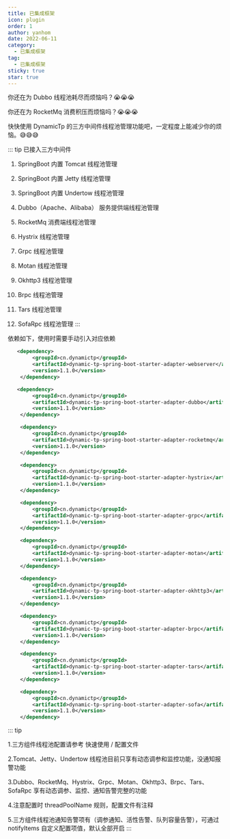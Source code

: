```yaml
---
title: 已集成框架
icon: plugin
order: 1
author: yanhom
date: 2022-06-11
category:
  - 已集成框架
tag:
  - 已集成框架
sticky: true
star: true
---
```


你还在为 Dubbo 线程池耗尽而烦恼吗？😭😭😭

你还在为 RocketMq 消费积压而烦恼吗？😭😭😭

快快使用 DynamicTp 的三方中间件线程池管理功能吧，一定程度上能减少你的烦恼。😅😅😅

::: tip
已接入三方中间件
1. SpringBoot 内置 Tomcat 线程池管理

2. SpringBoot 内置 Jetty 线程池管理

3. SpringBoot 内置 Undertow 线程池管理

4. Dubbo（Apache、Alibaba） 服务提供端线程池管理

5. RocketMq 消费端线程池管理

6. Hystrix 线程池管理

7. Grpc 线程池管理

8. Motan 线程池管理

9. Okhttp3 线程池管理

10. Brpc 线程池管理

11. Tars 线程池管理

12. SofaRpc 线程池管理
:::

依赖如下，使用时需要手动引入对应依赖

```xml
   <dependency>
        <groupId>cn.dynamictp</groupId>
        <artifactId>dynamic-tp-spring-boot-starter-adapter-webserver</artifactId>
        <version>1.1.0</version>
    </dependency>
```

```xml
   <dependency>
        <groupId>cn.dynamictp</groupId>
        <artifactId>dynamic-tp-spring-boot-starter-adapter-dubbo</artifactId>
        <version>1.1.0</version>
    </dependency>
```

```xml
    <dependency>
        <groupId>cn.dynamictp</groupId>
        <artifactId>dynamic-tp-spring-boot-starter-adapter-rocketmq</artifactId>
        <version>1.1.0</version>
    </dependency>
```

```xml
    <dependency>
        <groupId>cn.dynamictp</groupId>
        <artifactId>dynamic-tp-spring-boot-starter-adapter-hystrix</artifactId>
        <version>1.1.0</version>
    </dependency>
```

```xml
    <dependency>
        <groupId>cn.dynamictp</groupId>
        <artifactId>dynamic-tp-spring-boot-starter-adapter-grpc</artifactId>
        <version>1.1.0</version>
    </dependency>
```

```xml
    <dependency>
        <groupId>cn.dynamictp</groupId>
        <artifactId>dynamic-tp-spring-boot-starter-adapter-motan</artifactId>
        <version>1.1.0</version>
    </dependency>
```

```xml
    <dependency>
        <groupId>cn.dynamictp</groupId>
        <artifactId>dynamic-tp-spring-boot-starter-adapter-okhttp3</artifactId>
        <version>1.1.0</version>
    </dependency>
```

```xml
    <dependency>
        <groupId>cn.dynamictp</groupId>
        <artifactId>dynamic-tp-spring-boot-starter-adapter-brpc</artifactId>
        <version>1.1.0</version>
    </dependency>
```

```xml
    <dependency>
        <groupId>cn.dynamictp</groupId>
        <artifactId>dynamic-tp-spring-boot-starter-adapter-tars</artifactId>
        <version>1.1.0</version>
    </dependency>
```

```xml
    <dependency>
        <groupId>cn.dynamictp</groupId>
        <artifactId>dynamic-tp-spring-boot-starter-adapter-sofa</artifactId>
        <version>1.1.0</version>
    </dependency>
```
::: tip

1.三方组件线程池配置请参考 快速使用 / 配置文件

2.Tomcat、Jetty、Undertow 线程池目前只享有动态调参和监控功能，没通知报警功能

3.Dubbo、RocketMq、Hystrix、Grpc、Motan、Okhttp3、Brpc、Tars、SofaRpc 享有动态调参、监控、通知告警完整的功能

4.注意配置时 threadPoolName 规则，配置文件有注释

5.三方组件线程池通知告警项有（调参通知、活性告警、队列容量告警），可通过 notifyItems 自定义配置项值，默认全部开启
:::